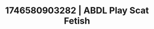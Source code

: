 ---
categories:
- Femme domination
- AI-generated
- Intimate moaning
- Mindful kink
- Real couple content
- ASMR
- Shadow kink
- Cosplay
image: /assets/images/1746580903282.jpg
layout: post
seo:
  description: Featured content with sensual ABDL Play, Scat Fetish. HD images available.
  keywords: ABDL Play, Scat Fetish
  og_image: /assets/images/1746580903282.jpg
  schema_type: VisualArtwork
tags:
- ABDL Play
- Scat Fetish
- '#1746580903282'
title: 1746580903282 | ABDL Play Scat Fetish
---